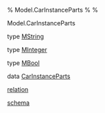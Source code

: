 % Model.CarInstanceParts
% 
% 

Model.CarInstanceParts

type [MString](Model-CarInstanceParts.html#t:MString)

type [MInteger](Model-CarInstanceParts.html#t:MInteger)

type [MBool](Model-CarInstanceParts.html#t:MBool)

data [CarInstanceParts](Model-CarInstanceParts.html#t:CarInstanceParts)

[relation](Model-CarInstanceParts.html#v:relation)

[schema](Model-CarInstanceParts.html#v:schema)
